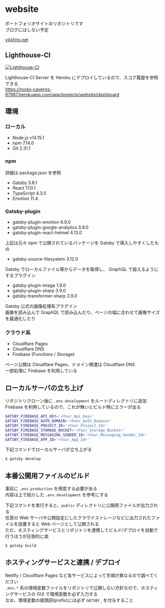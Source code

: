 # website

ポートフォリオサイトのリポジトリです  
ブログにはしない予定

[y4shiro.net](https://y4shiro.net/)

## Lighthouse-CI

[![Lighthouse-CI](https://github.com/y4shiro/website/actions/workflows/lighthouse-ci.yml/badge.svg)](https://github.com/y4shiro/website/actions/workflows/lighthouse-ci.yml)

Lighthouse-CI Server を Heroku にデプロイしているので、スコア履歴を参照できる  
https://rocky-caverns-87987.herokuapp.com/app/projects/website/dashboard

## 環境

### ローカル

- Node.js v14.15.1
- npm 7.14.0
- Git 2.31.1

### npm

詳細は package.json を参照

- Gatsby 3.8.1
- React 17.0.1
- TypeScript 4.3.5
- Emotion 11.4

### Gatsby-plugin

- gatsby-plugin-emotion 6.9.0
- gatsby-plugin-google-analytics 3.9.0
- gatsby-plugin-react-helmet 4.13.0

上記は元々 npm で公開されているパッケージを Gatsby で導入しやすくしたもの

- gatsby-source-filesystem 3.12.0

Gatsby でローカルファイル等からデータを取得し、 GraphQL で扱えるようにするプラグイン

- gatsby-plugin-image 1.9.0
- gatsby-plugin-sharp 3.9.0
- gatsby-transformer-sharp 3.9.0

Gatsby 公式の画像処理系プラグイン  
画像を読み込んで GraphQL で読み込んだり、ページの幅に合わせて画像サイズを最適化したり

### クラウド系

- Cloudflare Pages
- Cloudflare DNS
- Firebase (Functions / Storage)

ページ公開は Cloudflare Pages、ドメイン関連は Cloudflare DNS  
一部処理に Firebase を利用している

## ローカルサーバの立ち上げ

リポジトリクローン後に `.env.development` をルートディレクトリに追加  
Firebase を利用しているので、これが無いとビルド時にエラーが出る

```bash
GATSBY_FIREBASE_API_KEY='<Your_Api_Key>'
GATSBY_FIREBASE_AUTH_DOMAIN='<Your_Auth_Domain>'
GATSBY_FIREBASE_PROJECT_ID='<Your_Project_Id>'
GATSBY_FIREBASE_STORAGE_BUCKET='<Your_Storage_Bucket>'
GATSBY_FIREBASE_MESSAGING_SENDER_ID='<Your_Messaging_Sender_Id>'
GATSBY_FIREBASE_APP_ID='<Your_App_Id>'
```

下記コマンドでローカルサーバが立ち上がる

```bash
$ gatsby develop
```

## 本番公開用ファイルのビルド

事前に `.env.production` を用意する必要がある  
内容は上で紹介した `.env.development` を参考にする

下記コマンドを実行すると、`public` ディレクトリに公開用ファイルが出力される  
任意の Web サーバや公開設定にしたクラウドストレージなどに出力されたファイルを設置すると Web ページとして公開される  
ただ、ホスティングサービスとリポジトリを連携してビルド/デプロイを自動で行うほうが圧倒的に楽

```bash
$ gatsby build
```

## ホスティングサービスと連携 / デプロイ

Netlify / Cloudflare Pages など各サービスによって手順が異なるので調べてください  
`.env.*` 系の環境変数ファイルをリポジトリで公開しない方針なので、ホスティングサービスの GUI で環境変数を必ず入力する  
なお、環境変数の接頭詞(prefix)には必ず `GATSBY_` を付与すること

